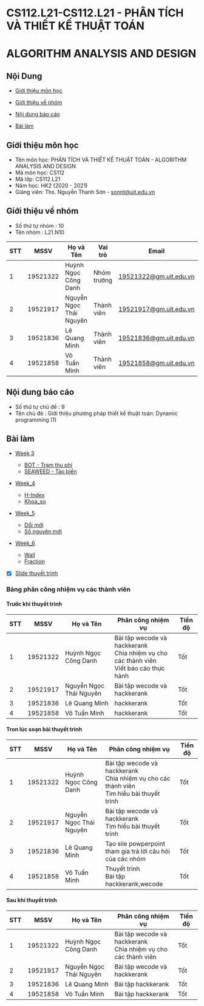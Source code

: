 # CS112.L21-CS112.L21 - PHÂN TÍCH VÀ THIẾT KẾ THUẬT TOÁN
# ALGORITHM ANALYSIS AND DESIGN
## Nội Dung
* [Giới thiệu môn học](#giới-thiệu-môn-học)

* [Giới thiệu về nhóm](#giới-thiệu-về-nhóm)

* [Nội dung báo cáo](#nội-dung-báo-cáo)
* [Bài làm](#bài-làm)
## Giới thiệu môn học
* Tên môn học: PHÂN TÍCH VÀ THIẾT KẾ THUẬT TOÁN - ALGORITHM ANALYSIS AND DESIGN
* Mã môn học: CS112
* Mã lớp: CS112.L21
* Năm học: HK2 (2020 - 2021)
* Giảng viên: Ths. Nguyễn Thanh Sơn - sonnt@uit.edu.vn
## Giới thiệu về nhóm
* Số thứ tự nhóm : 10
* Tên nhóm : L21.N10

|  STT	| MSSV  	| Họ và Tên  	| Vai trò  	| Email  	|
|---	|---	|--------------	|---	|---	|
|  1 	|  19521322 	| Huỳnh Ngọc Công Danh  	| Nhóm trưởng  	| 19521322@gm.uit.edu.vn  	|
|  2	|  19521917 	| Nguyễn Ngọc Thái Nguyên  	| Thành viên  	| 19521917@gm.uit.edu.vn  	|
|  3	| 19521836  	|  Lê Quang Minh 	|  Thành viên 	| 19521836@gm.uit.edu.vn  	|
|  4	| 19521858  	|  Võ Tuấn Minh 	|  Thành viên 	| 19521858@gm.uit.edu.vn  	|
## Nội dung báo cáo
* Số thứ tự chủ đề : 9
* Tên chủ đè : Giới thiệu phương pháp thiết kế thuật toán: Dynamic programming (1)
## Bài làm
* [Week 3][0]
  * [BOT - Trạm thu phí][1]
  * [SEAWEED - Tảo biển][2]

* [Week_4][3]
  * [H-Index][4]
  * [Khoa_so][5] 
* [Week_5][6]
  * [Dổi mới][7]
  * [Số nguyên mới][8]
* [Week_6][9]
  * [Wall][10]
  * [Fraction][11]

- [x] [Slide thuyết trình][100]

### Bảng phân công nhiệm vụ các thành viên

#### Trước khi thuyết trình

|  STT	| MSSV  	| Họ và Tên  	| Phân công nhiệm vụ  	| Tiến độ  	|
|---	|---	|--------------	|-------------------------------------	|---	|
|  1 	|  19521322 	| Huỳnh Ngọc Công Danh  	| Bài tập wecode và hackkerank<br>Chia nhiệm vụ cho các thành viên<br>Viết báo cáo thực hành<br>   	| Tốt  	|
|  2	|  19521917 	| Nguyễn Ngọc Thái Nguyên  	| Bài tập wecode và hackkerank | Tốt  	|
|  3	| 19521836  	|  Lê Quang Minh 	|  hackkerank 	|  Tốt 	|
|  4	| 19521858  	|  Võ Tuấn Minh 	| hackkerank   	| Tốt  	|

#### Tron lúc soạn bài thuyết trình

|  STT	| MSSV  	| Họ và Tên  	| Phân công nhiệm vụ  	| Tiến độ  	|
|---	|---	|--------------	|-------------------------------------	|---	|
|  1 	|  19521322 	| Huỳnh Ngọc Công Danh  	| Bài tập wecode và hackkerank<br>Chia nhiệm vụ cho các thành viên<br>Tìm hiểu bài thuyết trình<br>   	| Tốt  	|
|  2	|  19521917 	| Nguyễn Ngọc Thái Nguyên  	| Bài tập wecode và hackkerank<br>Tìm hiểu bài thuyết trình | Tốt  	|
|  3	| 19521836  	|  Lê Quang Minh 	|  Tạo sile powperpoint<br>tham gia trả lời câu hỏi của các nhóm<br> 	|  Tốt 	|
|  4	| 19521858  	|  Võ Tuấn Minh 	| Thuyết trình<br>Bài tập hackkerank,wecode  	| Tốt  	|

#### Sau khi thuyết trình

|  STT	| MSSV  	| Họ và Tên  	| Phân công nhiệm vụ  	| Tiến độ  	|
|---	|---	|--------------	|-------------------------------------	|---	|
|  1 	|  19521322 	| Huỳnh Ngọc Công Danh  	| Bài tập wecode và hackkerank<br>Chia nhiệm vụ cho các thành viên  	| Tốt  	|
|  2	|  19521917 	| Nguyễn Ngọc Thái Nguyên  	| Bài tập wecode và hackkerank | Tốt  	|
|  3	| 19521836  	|  Lê Quang Minh 	|  Bài tập hackkerank 	|  Tốt 	|
|  4	| 19521858  	|  Võ Tuấn Minh 	| Bài tập hackkerank  	| Tốt  	|

[0]:https://github.com/danhhuynh25029/CS112.L21/tree/master/Week_3

[1]:https://github.com/danhhuynh25029/CS112.L21/tree/master/Week_3/BOT

[2]:https://github.com/danhhuynh25029/CS112.L21/tree/master/Week_3/SEAWEED

[3]:https://github.com/danhhuynh25029/CS112.L21/tree/master/Week_4

[4]:https://github.com/danhhuynh25029/CS112.L21/tree/master/Week_4/H-Index

[5]:https://github.com/danhhuynh25029/CS112.L21/tree/master/Week_4/Khoa_so

[6]:https://github.com/danhhuynh25029/CS112.L21/tree/master/Week_5

[7]:https://github.com/danhhuynh25029/CS112.L21/tree/master/Week_5/Doimoi

[8]:https://github.com/danhhuynh25029/CS112.L21/tree/master/Week_5/Songuyenmoi

[9]:https://github.com/danhhuynh25029/CS112.L21/tree/master/Week_6

[10]:https://github.com/danhhuynh25029/CS112.L21/tree/master/Week_6/Wall

[11]:https://github.com/danhhuynh25029/CS112.L21/tree/master/Week_6/Fraction

[100]:https://github.com/danhhuynh25029/CS112.L21/tree/master/SlideDynamicProgramming

